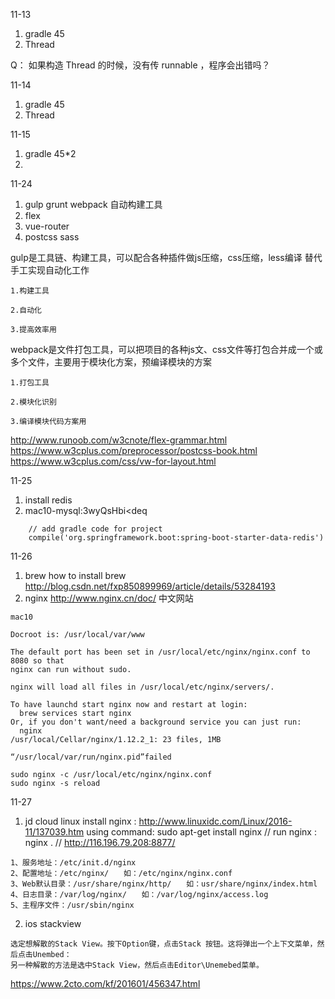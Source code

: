11-13

1. gradle  45
2. Thread


Q： 如果构造 Thread 的时候，没有传 runnable ，程序会出错吗？




11-14 
1. gradle 45 
2. Thread 


11-15
1. gradle 45*2 
2. 


11-24
1. gulp grunt webpack   自动构建工具
2. flex  
3. vue-router
4. postcss sass

gulp是工具链、构建工具，可以配合各种插件做js压缩，css压缩，less编译 替代手工实现自动化工作

	1.构建工具

	2.自动化

	3.提高效率用

webpack是文件打包工具，可以把项目的各种js文、css文件等打包合并成一个或多个文件，主要用于模块化方案，预编译模块的方案

	1.打包工具

	2.模块化识别

	3.编译模块代码方案用


http://www.runoob.com/w3cnote/flex-grammar.html
https://www.w3cplus.com/preprocessor/postcss-book.html
https://www.w3cplus.com/css/vw-for-layout.html




11-25
1. install redis  
2. mac10-mysql:3wyQsHbi<deq 
```
	// add gradle code for project
	compile('org.springframework.boot:spring-boot-starter-data-redis')

```




11-26
1.  brew  how to install brew  http://blog.csdn.net/fxp850899969/article/details/53284193
2.  nginx  http://www.nginx.cn/doc/ 中文网站

```
mac10

Docroot is: /usr/local/var/www

The default port has been set in /usr/local/etc/nginx/nginx.conf to 8080 so that
nginx can run without sudo.

nginx will load all files in /usr/local/etc/nginx/servers/.

To have launchd start nginx now and restart at login:
  brew services start nginx
Or, if you don't want/need a background service you can just run:
  nginx
/usr/local/Cellar/nginx/1.12.2_1: 23 files, 1MB
```


```
“/usr/local/var/run/nginx.pid”failed

sudo nginx -c /usr/local/etc/nginx/nginx.conf
sudo nginx -s reload
```



11-27
1. jd cloud linux install nginx : http://www.linuxidc.com/Linux/2016-11/137039.htm
   using command:  sudo apt-get install nginx
   // run nginx : nginx  . 
   // http://116.196.79.208:8877/
```
1、服务地址：/etc/init.d/nginx　
2、配置地址：/etc/nginx/　　如：/etc/nginx/nginx.conf
3、Web默认目录：/usr/share/nginx/http/　　如：usr/share/nginx/index.html
4、日志目录：/var/log/nginx/　　如：/var/log/nginx/access.log
5、主程序文件：/usr/sbin/nginx

```

2. ios stackview 
```
选定想解散的Stack View。按下Option键，点击Stack 按钮。这将弹出一个上下文菜单，然后点击Unembed：
另一种解散的方法是选中Stack View，然后点击Editor\Unemebed菜单。
```
https://www.2cto.com/kf/201601/456347.html
